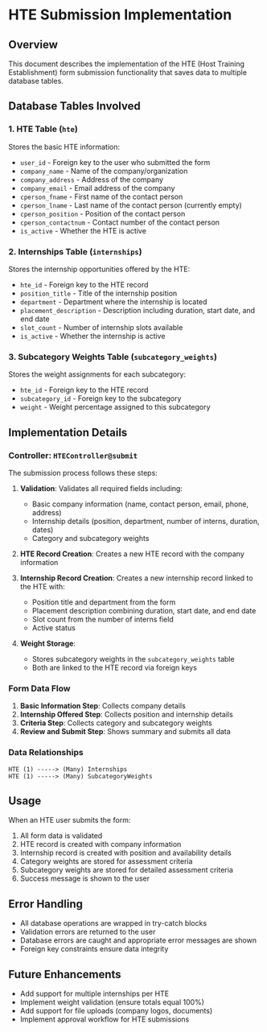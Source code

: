 # HTE Submission Implementation

## Overview
This document describes the implementation of the HTE (Host Training Establishment) form submission functionality that saves data to multiple database tables.

## Database Tables Involved

### 1. HTE Table (`hte`)
Stores the basic HTE information:
- `user_id` - Foreign key to the user who submitted the form
- `company_name` - Name of the company/organization
- `company_address` - Address of the company
- `company_email` - Email address of the company
- `cperson_fname` - First name of the contact person
- `cperson_lname` - Last name of the contact person (currently empty)
- `cperson_position` - Position of the contact person
- `cperson_contactnum` - Contact number of the contact person
- `is_active` - Whether the HTE is active

### 2. Internships Table (`internships`)
Stores the internship opportunities offered by the HTE:
- `hte_id` - Foreign key to the HTE record
- `position_title` - Title of the internship position
- `department` - Department where the internship is located
- `placement_description` - Description including duration, start date, and end date
- `slot_count` - Number of internship slots available
- `is_active` - Whether the internship is active

### 3. Subcategory Weights Table (`subcategory_weights`)
Stores the weight assignments for each subcategory:
- `hte_id` - Foreign key to the HTE record
- `subcategory_id` - Foreign key to the subcategory
- `weight` - Weight percentage assigned to this subcategory

## Implementation Details

### Controller: `HTEController@submit`

The submission process follows these steps:

1. **Validation**: Validates all required fields including:
   - Basic company information (name, contact person, email, phone, address)
   - Internship details (position, department, number of interns, duration, dates)
   - Category and subcategory weights

2. **HTE Record Creation**: Creates a new HTE record with the company information

3. **Internship Record Creation**: Creates a new internship record linked to the HTE with:
   - Position title and department from the form
   - Placement description combining duration, start date, and end date
   - Slot count from the number of interns field
   - Active status

4. **Weight Storage**: 
   - Stores subcategory weights in the `subcategory_weights` table
   - Both are linked to the HTE record via foreign keys

### Form Data Flow

1. **Basic Information Step**: Collects company details
2. **Internship Offered Step**: Collects position and internship details
3. **Criteria Step**: Collects category and subcategory weights
4. **Review and Submit Step**: Shows summary and submits all data

### Data Relationships

```
HTE (1) -----> (Many) Internships
HTE (1) -----> (Many) SubcategoryWeights
```

## Usage

When an HTE user submits the form:

1. All form data is validated
2. HTE record is created with company information
3. Internship record is created with position and availability details
4. Category weights are stored for assessment criteria
5. Subcategory weights are stored for detailed assessment criteria
6. Success message is shown to the user

## Error Handling

- All database operations are wrapped in try-catch blocks
- Validation errors are returned to the user
- Database errors are caught and appropriate error messages are shown
- Foreign key constraints ensure data integrity

## Future Enhancements

- Add support for multiple internships per HTE
- Implement weight validation (ensure totals equal 100%)
- Add support for file uploads (company logos, documents)
- Implement approval workflow for HTE submissions
